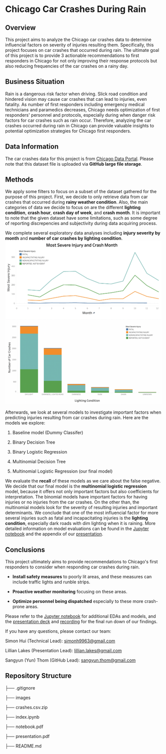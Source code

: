 # Chicago Car Crashes During Rain

## Overview

This project aims to analyze the Chicago car crashes data to determine influencial factors on severity of injuries resulting them. Specifically, this project focuses on car crashes that occurred during rain. The ultimate goal of this project is to provide 3 actionable recommendations to first responders in Chicago for not only improving their response protocols but also reducing frequencies of the car crashes on a rainy day.

## Business Situation

Rain is a dangerous risk factor when driving. Slick road condition and hindered vision may cause car crashes that can lead to injuries, even fatality. As number of first responders including emergency medical technicians and paramedics decreases, Chicago needs optimization of first responders' personnel and protocols, especially during when danger risk factors for car crashes such as rain occur. Therefore, analyzing the car crashes occurred during rain in Chicago can provide valuable insights to potential optimization strategies for Chicago first responders.

## Data Information

The car crashes data for this project is from [Chicago Data Portal](https://data.cityofchicago.org/Transportation/Traffic-Crashes-Crashes/85ca-t3if). Please note that this dataset file is uploaded via **GitHub large file storage**.

## Methods

We apply some filters to focus on a subset of the dataset gathered for the purpose of this project. First, we decide to only retrieve data from car crashes that occurred during **rainy weather condition**. Also, the main categories of data we decide to focus on are the different **lighting condition**, **crash hour**, **crash day of week**, and **crash month**. It is important to note that the given dataset have some limitations, such as some degree of reporting discrepencies and subjectivity during data acquiring process.


We complete several exploratory data analyses including **injury severity by month** and **number of car crashes by lighting condition**.![image](./images/crash_month_injury.png)
![image](./images/lighting_injury.png) 

Afterwards, we look at several models to investigate important factors when predicting injuries resulting from car crashes during rain. Here are the models we explore:

1. Baseline model (Dummy Classifer)

2. Binary Decision Tree

3. Binary Logistic Regression

4. Multinomial Decision Tree

5. Multinomial Logistic Regression (our final model)

We evaluate the **recall** of these models as we care about the false negative. We decide that our final model is the **multinomial logistic regression** model, because it offers not only important factors but also coefficients for interpretation. The binomial models have important factors for having injuries or no injuries from the car crashes. On the other than, the multinomial models look for the severity of resulting injuries and important determinants. We conclude that one of the most influencial factor for more several injuries such as fatal and incapacitating injuries is the **lighting condition**, especially dark roads with dim lighting when it is raining. More detailed information on model evaluations can be found in the [Jupyter notebook](./index.ipynb) and the appendix of our [presentation](./presentation.pdf).

## Conclusions

This project ultimately aims to provide recommendations to Chicago's first responders to consider when responding car crashes during rain.

- **Install safety measures** to poorly lit areas, and these measures can include traffic lights and runble strips.

- **Proactive weather monitoring** focusing on these areas.

- **Optimize personnel being dispatched** especially to these more crash-prone areas.

Please refer to the [Jupyter notebook](./index.ipynb) for additional EDAs and models, and the [presentation deck](./presentation.pdf) and [recording](https://youtu.be/Jg-9VN0JcF8) for the final run down of our findings.

If you have any questions, please contact our team:

Simon Hui (Technical Lead): [simonh9963@gmail.com](mailto:simonh9963@gmail.com)

Lillian Lakes (Presentation Lead): [lillian.lakes@gmail.com](mailto:lillian.lakes@gmail.com)

Sangyun (Yun) Thom (GitHub Lead): [sangyun.thom@gmail.com](mailto:sangyun.thom@gmail.com)

## Repository Structure

├── .gitignore

├── images

├── crashes.csv.zip

├── index.ipynb

├── notebook.pdf

├── presentation.pdf

├── README.md
